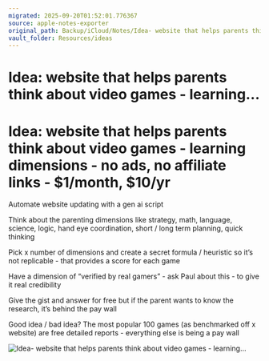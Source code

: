 ```yaml
---
migrated: 2025-09-20T01:52:01.776367
source: apple-notes-exporter
original_path: Backup/iCloud/Notes/Idea- website that helps parents think about video games - learning….md
vault_folder: Resources/ideas
---
```

# Idea: website that helps parents think about video games - learning…

# Idea: website that helps parents think about video games - learning dimensions - no ads, no affiliate links - $1/month, $10/yr 

Automate website updating with a gen ai script

Think about the parenting dimensions like strategy, math, language, science, logic, hand eye coordination, short / long term planning, quick thinking 

Pick x number of dimensions and create a secret formula / heuristic so it’s not replicable - that provides a score for each game

Have a dimension of “verified by real gamers” - ask Paul about this - to give it real credibility

Give the gist and answer for free but if the parent wants to know the research, it’s behind the pay wall

Good idea / bad idea? The most popular 100 games (as benchmarked off x website) are free detailed reports - everything else is being a pay wall

![Idea- website that helps parents think about video games - learning…](images/Idea-%20website%20that%20helps%20parents%20think%20about%20video%20games%20-%20learning….png)

